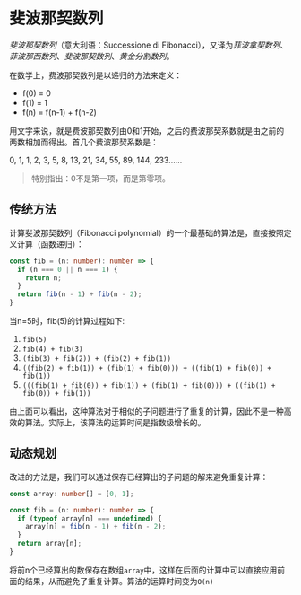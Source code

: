 # 斐波那契数列

*斐波那契数列*（意大利语：Successione di Fibonacci），又译为*菲波拿契数列*、*菲波那西数列*、*斐波那契数列*、*黄金分割数列*。

在数学上，费波那契数列是以递归的方法来定义：

- f(0) = 0
- f(1) = 1
- f(n) = f(n-1) + f(n-2)

用文字来说，就是费波那契数列由0和1开始，之后的费波那契系数就是由之前的两数相加而得出。首几个费波那契系数是：

0, 1, 1, 2, 3, 5, 8, 13, 21, 34, 55, 89, 144, 233……

> 特别指出：0不是第一项，而是第零项。

## 传统方法

计算斐波那契数列（Fibonacci polynomial）的一个最基础的算法是，直接按照定义计算（函数递归）：
```typescript
const fib = (n: number): number => {
  if (n === 0 || n === 1) {
    return n;
  }
  return fib(n - 1) + fib(n - 2);
}
```

当n=5时，fib(5)的计算过程如下:
1. `fib(5)`
2. `fib(4) + fib(3)`
3. `(fib(3) + fib(2)) + (fib(2) + fib(1))`
4. `((fib(2) + fib(1)) + (fib(1) + fib(0))) + ((fib(1) + fib(0)) + fib(1))`
5. `(((fib(1) + fib(0)) + fib(1)) + (fib(1) + fib(0))) + ((fib(1) + fib(0)) + fib(1))`

由上面可以看出，这种算法对于相似的子问题进行了重复的计算，因此不是一种高效的算法。实际上，该算法的运算时间是指数级增长的。 

## 动态规划

改进的方法是，我们可以通过保存已经算出的子问题的解来避免重复计算：

```typescript
const array: number[] = [0, 1];

const fib = (n: number): number => {
  if (typeof array[n] === undefined) {
    array[n] = fib(n - 1) + fib(n - 2);
  }
  return array[n];
}
```

将前n个已经算出的数保存在数组`array`中，这样在后面的计算中可以直接应用前面的结果，从而避免了重复计算。算法的运算时间变为`O(n)`